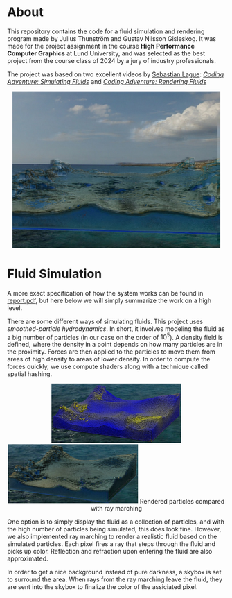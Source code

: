 # About

This repository contains the code for a fluid simulation and rendering program made by Julius Thunström and Gustav Nilsson Gisleskog. It was made for the project assignment in the course **High Performance Computer Graphics** at Lund University, and was selected as the best project from the course class of 2024 by a jury of industry professionals.

The project was based on two excellent videos by [Sebastian Lague](https://www.youtube.com/@SebastianLague): [*Coding Adventure: Simulating Fluids*](https://www.youtube.com/watch?v=rSKMYc1CQHE) and [*Coding Adventure: Rendering Fluids*](https://www.youtube.com/watch?v=kOkfC5fLfgE)

<p align="center">
    <img src="readme_images/example.jpg" width="480" alt="Example render">
</p>

# Fluid Simulation
A more exact specification of how the system works can be found in [report.pdf](https://github.com/aiviaghost/Fluid-simulation/blob/main/report.pdf), but here below we will simply summarize the work on a high level.

There are some different ways of simulating fluids. This project uses *smoothed-particle hydrodynamics*. In short, it involves modeling the fluid as a big number of particles (in our case on the order of $10^5$). A density field is defined, where the density in a point depends on how many particles are in the proximity. Forces are then applied to the particles to move them from areas of high density to areas of lower density.
In order to compute the forces quickly, we use compute shaders along with a technique called spatial hashing.

<p align="center">
    <img src="readme_images/same_particles.jpg" width="300" alt="Rendered particles">
    <img src="readme_images/same_ray_marching.jpg" width="300" alt="Ray marched">
    Rendered particles compared with ray marching
</p>

One option is to simply display the fluid as a collection of particles, and with the high number of particles being simulated, this does look fine. However, we also implemented ray marching to render a realistic fluid based on the simulated particles. Each pixel fires a ray that steps through the fluid and picks up color. Reflection and refraction upon entering the fluid are also approximated.

In order to get a nice background instead of pure darkness, a skybox is set to surround the area. When rays from the ray marching leave the fluid, they are sent into the skybox to finalize the color of the assiciated pixel.
